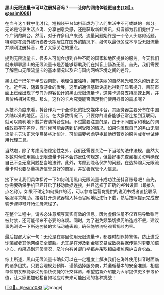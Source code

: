 **黑山无限流量卡可以注册抖音吗？——让你的网络体验更自由[[TG💪+ @esim1088](https://t.me/s/esim1088)]**

在当今这个数字化时代，短视频平台如抖音成为了人们生活中不可或缺的一部分。无论是记录生活点滴、分享创意灵感，还是获取新鲜资讯，抖音都为我们提供了一个广阔的舞台。然而，对于许多用户来说，流量问题始终是一个令人头疼的话题。特别是在海外旅行或者长期居住在国外的情况下，如何以最低的成本享受无限流量并顺利注册抖音，成了大家关注的重点。

提到无限流量卡，很多人可能会想到各种不同的国家和地区提供的服务。今天我们就来聊聊黑山的无限流量卡是否能够帮助我们在抖音上畅游无阻。首先，我们需要了解黑山无限流量卡的基本情况以及它与国内网络环境之间的差异。

黑山位于巴尔干半岛西南部，地理位置独特，拥有美丽的自然风光和悠久的历史文化。近年来，随着旅游业的发展，这里的通信基础设施也得到了显著提升。目前市面上已经出现了专门为游客设计的黑山无限流量卡，这类卡通常支持高速上网，并且价格相对实惠。那么，这样的卡片究竟能否满足我们使用抖音的需求呢？

从技术角度来看，抖音作为一个全球化的社交媒体平台，其服务器主要分布在中国大陆以外的地区。因此，在大多数情况下，只要你的设备能够正常连接到互联网，就可以顺利地下载并安装抖音应用。不过需要注意的是，由于不同国家和地区的网络政策存在差异，有时候可能会遇到访问受限的情况。如果你发现自己的黑山无限流量卡无法正常使用某些功能时，可能需要考虑更换其他运营商的服务或者尝试使用代理工具。

当然啦，除了考虑网络稳定性之外，我们还需要关注一下当地的法律法规。虽然大多数时候使用黑山无限流量卡并不会违反任何规定，但最好事先查阅相关资料确保自己不会无意间触犯当地法律。此外，考虑到隐私保护的问题，在选择购买无限流量卡时也要尽量挑选信誉良好的商家，并妥善保管个人信息。

接下来让我们具体探讨一下如何利用黑山无限流量卡成功注册抖音账号吧！首先，你需要确保手机已经开启了移动数据连接，并且选择了正确的APN设置（即接入点名称）。如果不确定如何操作的话，可以参考运营商提供的说明书或者直接联系客服寻求帮助。接着打开浏览器输入抖音官网地址进行下载，然后按照提示完成安装步骤即可开始注册流程了。

在整个过程中，请务必注意填写真实有效的信息，因为虚假注册不仅容易导致账号被封禁，还可能带来不必要的麻烦。同时，为了避免频繁切换网络造成不便，建议事先测试一下所选套餐的实际网速表现，确保能够流畅观看视频内容。

最后提醒大家一句：无论是在哪里使用无限流量卡，都要时刻保持警惕，防止遭受诈骗或者其他网络安全威胁。尤其是在涉及到金钱交易或敏感数据传输时更要加倍小心。如果遇到异常情况，及时向有关部门举报并采取相应措施保护自身权益。

综上所述，黑山无限流量卡确实可以在一定程度上解决我们在海外使用抖音时面临的诸多困扰。只要合理规划预算、谨慎选择服务商，并遵循基本的安全准则，相信每位朋友都能享受到愉快便捷的社交体验。希望这篇介绍能为大家提供更多参考价值，让大家更加轻松自如地应对未来可能出现的各种挑战！

[[TG💪+ @esim1088](https://t.me/s/esim1088) ![Image](https://i.postimg.cc/4NQfJmqS/Snipaste-2025-05-13-00-14-12.png)]